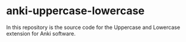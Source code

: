 # anki-uppercase-lowercase
In this repository is the source code for the Uppercase and Lowercase extension for Anki software.
